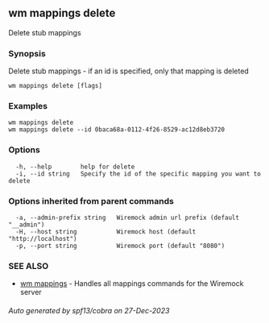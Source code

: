 ## wm mappings delete

Delete stub mappings

### Synopsis

Delete stub mappings - if an id is specified, only that mapping is deleted

```
wm mappings delete [flags]
```

### Examples

```
wm mappings delete
wm mappings delete --id 0baca68a-0112-4f26-8529-ac12d8eb3720

```

### Options

```
  -h, --help        help for delete
  -i, --id string   Specify the id of the specific mapping you want to delete
```

### Options inherited from parent commands

```
  -a, --admin-prefix string   Wiremock admin url prefix (default "__admin")
  -H, --host string           Wiremock host (default "http://localhost")
  -p, --port string           Wiremock port (default "8080")
```

### SEE ALSO

* [wm mappings](wm_mappings.md)	 - Handles all mappings commands for the Wiremock server

###### Auto generated by spf13/cobra on 27-Dec-2023
